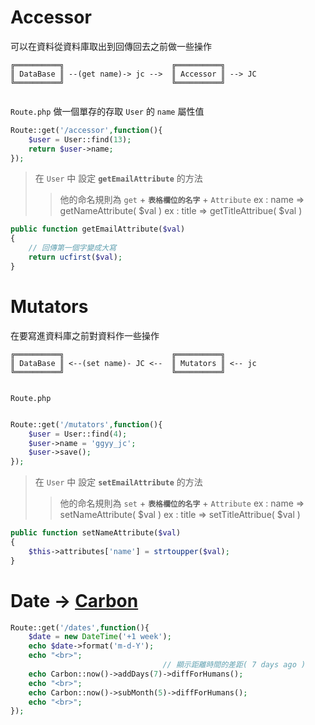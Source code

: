 # Accessor

可以在資料從資料庫取出到回傳回去之前做一些操作

```
╔══════════╗						╔══════════╗
║ DataBase ║ --(get name)-> jc -->  ║ Accessor ║ --> JC 
╚══════════╝						╚══════════╝
	

```

`Route.php` 做一個單存的存取 `User` 的 `name` 屬性值

```php
Route::get('/accessor',function(){
	$user = User::find(13);
	return $user->name;
});

```

> 在 `User` 中 設定 **`getEmailAttribute`** 的方法
> > 他的命名規則為 `get` + **`表格欄位的名字`** + `Attribute`
> > ex : name  => getNameAttribute( $val )
> > ex : title => getTitleAttribue( $val )

```php
public function getEmailAttribute($val)
{
	// 回傳第一個字變成大寫
	return ucfirst($val);
}

```

# Mutators
在要寫進資料庫之前對資料作一些操作
```
╔══════════╗						╔══════════╗
║ DataBase ║ <--(set name)- JC <--  ║ Mutators ║ <-- jc 
╚══════════╝						╚══════════╝
	

```

`Route.php`

```php

Route::get('/mutators',function(){
	$user = User::find(4);
	$user->name = 'ggyy_jc';
	$user->save();
});

```
> 在 `User` 中 設定 **`setEmailAttribute`** 的方法
> > 他的命名規則為 `set` + **`表格欄位的名字`** + `Attribute`
> > ex : name  => setNameAttribute( $val )
> > ex : title => setTitleAttribue( $val )

```php
public function setNameAttribute($val)
{
	$this->attributes['name'] = strtoupper($val);
}

```




# Date -> [Carbon](http://carbon.nesbot.com/docs/)
```php
Route::get('/dates',function(){
	$date = new DateTime('+1 week');
	echo $date->format('m-d-Y');
	echo "<br>";
						          // 顯示距離時間的差距( 7 days ago )
	echo Carbon::now()->addDays(7)->diffForHumans();
	echo "<br>";
	echo Carbon::now()->subMonth(5)->diffForHumans();
	echo "<br>";
});
```



